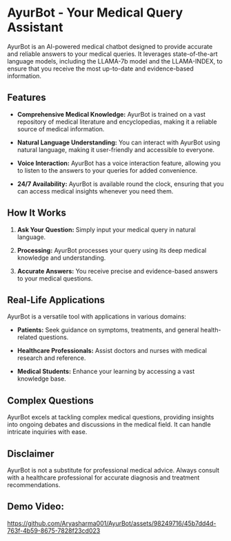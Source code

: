 # AyurBot - Your Medical Query Assistant

AyurBot is an AI-powered medical chatbot designed to provide accurate and reliable answers to your medical queries. It leverages state-of-the-art language models, including the LLAMA-7b model and the LLAMA-INDEX, to ensure that you receive the most up-to-date and evidence-based information.

## Features

- **Comprehensive Medical Knowledge:** AyurBot is trained on a vast repository of medical literature and encyclopedias, making it a reliable source of medical information.

- **Natural Language Understanding:** You can interact with AyurBot using natural language, making it user-friendly and accessible to everyone.

- **Voice Interaction:** AyurBot has a voice interaction feature, allowing you to listen to the answers to your queries for added convenience.

- **24/7 Availability:** AyurBot is available round the clock, ensuring that you can access medical insights whenever you need them.

## How It Works

1. **Ask Your Question:** Simply input your medical query in natural language.

2. **Processing:** AyurBot processes your query using its deep medical knowledge and understanding.

3. **Accurate Answers:** You receive precise and evidence-based answers to your medical questions.

## Real-Life Applications

AyurBot is a versatile tool with applications in various domains:

- **Patients:** Seek guidance on symptoms, treatments, and general health-related questions.

- **Healthcare Professionals:** Assist doctors and nurses with medical research and reference.

- **Medical Students:** Enhance your learning by accessing a vast knowledge base.

## Complex Questions

AyurBot excels at tackling complex medical questions, providing insights into ongoing debates and discussions in the medical field. It can handle intricate inquiries with ease.


## Disclaimer

AyurBot is not a substitute for professional medical advice. Always consult with a healthcare professional for accurate diagnosis and treatment recommendations.

## Demo Video:
https://github.com/Aryasharma001/AyurBot/assets/98249716/45b7dd4d-763f-4b59-8675-7828f23cd023
